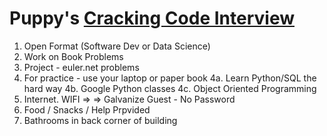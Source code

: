 ﻿# Puppy's <u>Cracking Code Interview</u>
1. Open Format (Software Dev or Data Science)
2. Work on Book Problems
3. Project - euler.net problems
4. For practice - use your laptop or paper book
  4a. Learn Python/SQL the hard way
  4b. Google Python classes
  4c. Object Oriented Programming
5. Internet. WIFI => => Galvanize Guest - No Password
6. Food / Snacks / Help Prpvided
7. Bathrooms in back corner of building